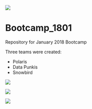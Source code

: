 ![](img/NewLogo.png)
# Bootcamp_1801
Repository for January 2018 Bootcamp

Three teams were created:

*  Polaris
*  Data Punkis
*  Snowbird


![](img/IMG_1319.JPG)


![](img/IMG_1320.JPG)


![](img/IMG_1323.JPG)
